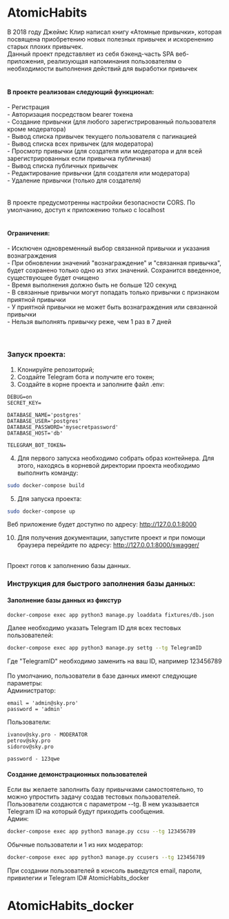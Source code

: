 # AtomicHabits

В 2018 году Джеймс Клир написал книгу «Атомные привычки», которая посвящена приобретению новых полезных привычек и искоренению старых плохих привычек. 
<br/>
Данный проект представляет из себя бэкенд-часть SPA веб-приложения, реализующая напоминания пользователям о необходимости выполнения действий для выработки привычек
<br/><br/>
<h4>В проекте реализован следующий функционал:</h4>
- Регистрация<br/>
- Авторизация посредством bearer токена<br/>
- Создание привычки (для любого зарегистрированный пользователя кроме модератора)<br/>
- Вывод списка привычек текущего пользователя с пагинацией<br/>
- Вывод списка всех привычек (для модератора)<br/>
- Просмотр привычки (для создателя или модератора и для всей зарегистрированных если привычка публичная)<br/>
- Вывод списка публичных привычек<br/>
- Редактирование привычки (для создателя или модератора)<br/>
- Удаление привычки (только для создателя)<br/>
<br/><br/>
В проекте предусмотренны настройки безопасности CORS. По умолчанию, доступ к приложению только с localhost
<br/><br/>

<h4>Ограничения:</h4>
- Исключен одновременный выбор связанной привычки и указания вознаграждения<br/>
- При обновлении значений "вознаграждение" и "связанная привычка", будет сохранено только одно из этих значений. Сохранится введенное, существующее будет очищено<br/>
- Время выполнения должно быть не больше 120 секунд<br/>
- В связанные привычки могут попадать только привычки с признаком приятной привычки<br/>
- У приятной привычки не может быть вознаграждения или связанной привычки<br/>
- Нельзя выполнять привычку реже, чем 1 раз в 7 дней<br/>
<br/><br/>

<h3>Запуск проекта:</h3>

1. Клонируйте репозиторий;
2. Создайте Telegram бота и получите его токен;
3. Создайте в корне проекта и заполните файл .env:

```
DEBUG=on
SECRET_KEY=

DATABASE_NAME='postgres'
DATABASE_USER='postgres'
DATABASE_PASSWORD='mysecretpassword'
DATABASE_HOST='db'

TELEGRAM_BOT_TOKEN=
```

4. Для первого запуска необходимо собрать образ контейнера. Для этого, находясь в корневой директории проекта
необходимо выполнить команду:

```bash
sudo docker-compose build
```

5. Для запуска проекта:

```bash
sudo docker-compose up
```

Веб приложение будет доступно по адресу: http://127.0.0.1:8000

10. Для получения документации, запустите проект и при помощи браузера перейдите по адресу:
http://127.0.0.1:8000/swagger/
<br/><br/>

Проект готов к заполнению базы данных.

<h3>Инструкция для быстрого заполнения базы данных:</h3>

<h4>Заполнение базы данных из фикстур</h4>

```bash
docker-compose exec app python3 manage.py loaddata fixtures/db.json
```
Далее необходимо указать Telegram ID для всех тестовых пользователей:

```bash
docker-compose exec app python3 manage.py settg --tg TelegramID
```

Где "TelegramID" необходимо заменить на ваш ID, например 123456789
<br/><br/>
По умолчанию, пользователи в базе данных имеют следующие параметры:
<br/>
Администратор:
```
email = 'admin@sky.pro'
password = 'admin'
```
Пользователи:
```
ivanov@sky.pro - MODERATOR
petrov@sky.pro
sidorov@sky.pro

password - 123qwe
```

<h4>Cоздание демонстрационных пользователей</h3>

Если вы желаете заполнить базу привычками самостоятельно, то можно упростить задачу создав тестовых пользователей.
<br/>
Пользователи создаются с параметром --tg. В нем указывается Telegram ID на который будут приходить сообщения.
<br/>
Админ:

```bash
docker-compose exec app python3 manage.py ccsu --tg 123456789
```
Обычные пользователи и 1 из них модератор:

```bash
docker-compose exec app python3 manage.py ccusers --tg 123456789
```
При создании пользователей в консоль выведутся email, пароли, привилегии и Telegram ID# AtomicHabits_docker
# AtomicHabits_docker
